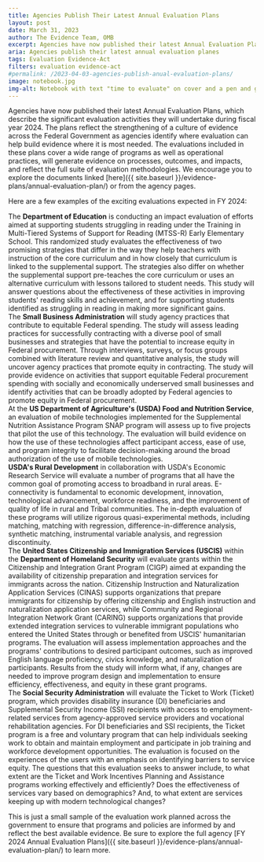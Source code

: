 ```yaml
---
title: Agencies Publish Their Latest Annual Evaluation Plans
layout: post
date: March 31, 2023
author: The Evidence Team, OMB
excerpt: Agencies have now published their latest Annual Evaluation Plans, which describe the significant evaluation activities they will undertake during fiscal year 2024...
aria: Agencies publish their latest annual evaluation planes
tags: Evaluation Evidence-Act
filters: evaluation evidence-act
#permalink: /2023-04-03-agencies-publish-anual-evaluation-plans/
image: notebook.jpg
img-alt: Notebook with text "time to evaluate" on cover and a pen and glasses
---
```


Agencies have now published their latest Annual Evaluation Plans, which describe the significant evaluation activities they will undertake during fiscal year 2024. The plans reflect the strengthening of a culture of evidence across the Federal Government as agencies identify where evaluation can help build evidence where it is most needed. The evaluations included in these plans cover a wide range of programs as well as operational practices, will generate evidence on processes, outcomes, and impacts, and reflect the full suite of evaluation methodologies. We encourage you to explore the documents linked [here]({{ site.baseurl }}/evidence-plans/annual-evaluation-plan/) or from the agency pages.

Here are a few examples of the exciting evaluations expected in FY 2024:

<div class="agency-quote-1">
    The <b>Department of Education</b> is conducting an impact evaluation of efforts aimed at supporting students struggling in reading under the Training in Multi-Tiered Systems of Support for Reading (MTSS-R) Early Elementary School. This randomized study evaluates the effectiveness of two promising strategies that differ in the way they help teachers with instruction of the core curriculum and in how closely that curriculum is linked to the supplemental support. The strategies also differ on whether the supplemental support pre-teaches the core curriculum or uses an alternative curriculum with lessons tailored to student needs. This study will answer questions about the effectiveness of these activities in improving students' reading skills and achievement, and for supporting students identified as struggling in reading in making more significant gains.
</div>

<div class="agency-quote-2">
    The <b>Small Business Administration</b> will study agency practices that contribute to equitable Federal spending. The study will assess leading practices for successfully contracting with a diverse pool of small businesses and strategies that have the potential to increase equity in Federal procurement. Through interviews, surveys, or focus groups combined with literature review and quantitative analysis, the study will uncover agency practices that promote equity in contracting. The study will provide evidence on activities that support equitable Federal procurement spending with socially and economically underserved small businesses and identify activities that can be broadly adopted by Federal agencies to promote equity in Federal procurement.
</div>

<div class="agency-quote-3">
    At the <b>US Department of Agriculture's (USDA) Food and Nutrition Service</b>, an evaluation of mobile technologies implemented for the Supplemental Nutrition Assistance Program SNAP program will assess up to five projects that pilot the use of this technology. The evaluation will build evidence on how the use of these technologies affect participant access, ease of use, and program integrity to facilitate decision-making around the broad authorization of the use of mobile technologies.
</div>

<div class="agency-quote-4">
    <b>USDA's Rural Development</b> in collaboration with USDA's Economic Research Service will evaluate a number of programs that all have the common goal of promoting access to broadband in rural areas. E-connectivity is fundamental to economic development, innovation, technological advancement, workforce readiness, and the improvement of quality of life in rural and Tribal communities. The in-depth evaluation of these programs will utilize rigorous quasi-experimental methods, including matching, matching with regression, difference-in-difference analysis, synthetic matching, instrumental variable analysis, and regression discontinuity.
</div>

<div class="agency-quote-5">
    The <b>United States Citizenship and Immigration Services (USCIS)</b> within the <b>Department of Homeland Security</b> will evaluate grants within the Citizenship and Integration Grant Program (CIGP) aimed at expanding the availability of citizenship preparation and integration services for immigrants across the nation. Citizenship Instruction and Naturalization Application Services (CINAS) supports organizations that prepare immigrants for citizenship by offering citizenship and English instruction and naturalization application services, while Community and Regional Integration Network Grant (CARING) supports organizations that provide extended integration services to vulnerable immigrant populations who entered the United States through or benefited from USCIS' humanitarian programs. The evaluation will assess implementation approaches and the programs' contributions to desired participant outcomes, such as improved English language proficiency, civics knowledge, and naturalization of participants. Results from the study will inform what, if any, changes are needed to improve program design and implementation to ensure efficiency, effectiveness, and equity in these grant programs.
</div>

<div class="agency-quote-6">
    The <b>Social Security Administration</b> will evaluate the Ticket to Work (Ticket) program, which provides disability insurance (DI) beneficiaries and Supplemental Security Income (SSI) recipients with access to employment-related services from agency-approved service providers and vocational rehabilitation agencies. For DI beneficiaries and SSI recipients, the Ticket program is a free and voluntary program that can help individuals seeking work to obtain and maintain employment and participate in job training and workforce development opportunities. The evaluation is focused on the experiences of the users with an emphasis on identifying barriers to service equity. The questions that this evaluation seeks to answer include, to what extent are the Ticket and Work Incentives Planning and Assistance programs working effectively and efficiently? Does the effectiveness of services vary based on demographics? And, to what extent are services keeping up with modern technological changes?
</div>

This is just a small sample of the evaluation work planned across the government to ensure that programs and policies are informed by and reflect the best available evidence. Be sure to explore the full agency [FY 2024 Annual Evaluation Plans]({{ site.baseurl }}/evidence-plans/annual-evaluation-plan/) to learn more.